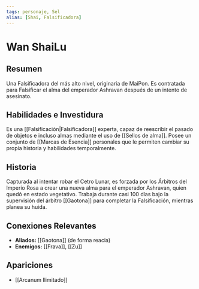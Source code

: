 ```yaml
---
tags: personaje, Sel
alias: [Shai, Falsificadora]
---
```


# Wan ShaiLu

## Resumen
Una Falsificadora del más alto nivel, originaria de MaiPon. Es contratada para Falsificar el alma del emperador Ashravan después de un intento de asesinato.

## Habilidades e Investidura
Es una [[Falsificación|Falsificadora]] experta, capaz de reescribir el pasado de objetos e incluso almas mediante el uso de [[Sellos de alma]]. Posee un conjunto de [[Marcas de Esencia]] personales que le permiten cambiar su propia historia y habilidades temporalmente.

## Historia
Capturada al intentar robar el Cetro Lunar, es forzada por los Árbitros del Imperio Rosa a crear una nueva alma para el emperador Ashravan, quien quedó en estado vegetativo. Trabaja durante casi 100 días bajo la supervisión del árbitro [[Gaotona]] para completar la Falsificación, mientras planea su huida.

## Conexiones Relevantes
* **Aliados:** [[Gaotona]] (de forma reacia)
* **Enemigos:** [[Frava]], [[Zu]]

## Apariciones
* [[Arcanum Ilimitado]]
